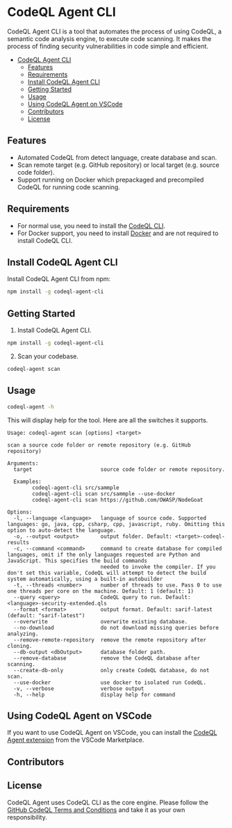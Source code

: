 # CodeQL Agent CLI

CodeQL Agent CLI is a tool that automates the process of using CodeQL, a semantic code analysis engine, to execute code scanning. It makes the process of finding security vulnerabilities in code simple and efficient.

- [CodeQL Agent CLI](#codeql-agent-cli)
  - [Features](#features)
  - [Requirements](#requirements)
  - [Install CodeQL Agent CLI](#install-codeql-agent-cli)
  - [Getting Started](#getting-started)
  - [Usage](#usage)
  - [Using CodeQL Agent on VSCode](#using-codeql-agent-on-vscode)
  - [Contributors](#contributors)
  - [License](#license)

## Features

- Automated CodeQL from detect language, create database and scan.
- Scan remote target (e.g. GitHub repository) or local target (e.g. source code folder).
- Support running on Docker which prepackaged and precompiled CodeQL for running code scanning.

## Requirements

- For normal use, you need to install the [CodeQL CLI](https://codeql.github.com/).
- For Docker support, you need to install [Docker](https://docs.docker.com/get-docker/) and are not required to install CodeQL CLI.

## Install CodeQL Agent CLI

Install CodeQL Agent CLI from npm:

```bash
npm install -g codeql-agent-cli
```

## Getting Started

1. Install CodeQL Agent CLI.

```bash
npm install -g codeql-agent-cli
```

2. Scan your codebase.

```bash
codeql-agent scan
```

## Usage

```bash
codeql-agent -h
```

This will display help for the tool. Here are all the switches it supports.

```console
Usage: codeql-agent scan [options] <target>

scan a source code folder or remote repository (e.g. GitHub repository)

Arguments:
  target                      source code folder or remote repository.
  
  Examples:
        codeql-agent-cli src/sammple 
        codeql-agent-cli scan src/sammple --use-docker
        codeql-agent-cli scan https://github.com/OWASP/NodeGoat

Options:
  -l, --language <language>   language of source code. Supported languages: go, java, cpp, csharp, cpp, javascript, ruby. Omitting this option to auto-detect the language.
  -o, --output <output>       output folder. Default: <target>-codeql-results
  -c, --command <command>     command to create database for compiled languages, omit if the only languages requested are Python and JavaScript. This specifies the build commands
                              needed to invoke the compiler. If you don't set this variable, CodeQL will attempt to detect the build system automatically, using a built-in autobuilder
  -t, --threads <number>      number of threads to use. Pass 0 to use one threads per core on the machine. Default: 1 (default: 1)
  --query <query>             CodeQL query to run. Default: <language>-security-extended.qls
  --format <format>           output format. Default: sarif-latest (default: "sarif-latest")
  --overwrite                 overwrite existing database.
  --no-download               do not download missing queries before analyzing.
  --remove-remote-repository  remove the remote repository after cloning.
  --db-output <dbOutput>      database folder path.
  --remove-database           remove the CodeQL database after scanning.
  --create-db-only            only create CodeQL database, do not scan.
  --use-docker                use docker to isolated run CodeQL.
  -v, --verbose               verbose output
  -h, --help                  display help for command
```

## Using CodeQL Agent on VSCode

If you want to use CodeQL Agent on VSCode, you can install the [CodeQL Agent extension](https://marketplace.visualstudio.com/items?itemName=DoubleVKay.codeql-agent) from the VSCode Marketplace.

## Contributors

## License

CodeQL Agent uses CodeQL CLI as the core engine. Please follow the [GitHub CodeQL Terms and Conditions](https://github.com/github/codeql-cli-binaries/blob/main/LICENSE.md) and take it as your own responsibility.